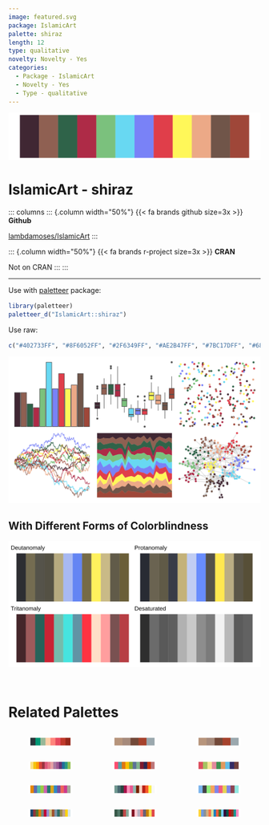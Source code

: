 ```yaml
---
image: featured.svg
package: IslamicArt
palette: shiraz
length: 12
type: qualitative
novelty: Novelty - Yes
categories:
  - Package - IslamicArt
  - Novelty - Yes
  - Type - qualitative
---
```


![](featured.svg)

# IslamicArt - shiraz 

::: columns
::: {.column width="50%"}
{{< fa brands github size=3x >}}
**Github**

[lambdamoses/IslamicArt](https://github.com/lambdamoses/IslamicArt)
:::

::: {.column width="50%"}
{{< fa brands r-project size=3x >}}
**CRAN**

Not on CRAN
:::
:::

<hr> 

Use with [paletteer](https://emilhvitfeldt.github.io/paletteer/) package:

```r
library(paletteer)
paletteer_d("IslamicArt::shiraz")
```

Use raw:

```r
c("#402733FF", "#8F6052FF", "#2F6349FF", "#AE2B47FF", "#7BC17DFF", "#68D8F2FF", "#7982F7FF", "#E03E4AFF", "#FFF759FF", "#ECA987FF", "#705549FF", "#9F4739FF")
``` 

![](examples.png) <br>

## With Different Forms of Colorblindness

![](colorblind.svg) 

<br>

# Related Palettes

<div class="list" style="display: grid; grid-template-columns: auto auto auto;"> <figure class="figure">
<a href="../../awtools/a_palette/"> <img src="../../awtools/a_palette/featured.svg" style="width: 100%;" class="figure-img"></a>
</figure> <figure class="figure">
<a href="../../ButterflyColors/hamadryas_feronia/"> <img src="../../ButterflyColors/hamadryas_feronia/featured.svg" style="width: 100%;" class="figure-img"></a>
</figure> <figure class="figure">
<a href="../../ButterflyColors/hamadryas_feronia/"> <img src="../../ButterflyColors/hamadryas_feronia/featured.svg" style="width: 100%;" class="figure-img"></a>
</figure> <figure class="figure">
<a href="../../MetBrewer/Signac/"> <img src="../../MetBrewer/Signac/featured.svg" style="width: 100%;" class="figure-img"></a>
</figure> <figure class="figure">
<a href="../../MoMAColors/Klein/"> <img src="../../MoMAColors/Klein/featured.svg" style="width: 100%;" class="figure-img"></a>
</figure> <figure class="figure">
<a href="../../peRReo/calle13/"> <img src="../../peRReo/calle13/featured.svg" style="width: 100%;" class="figure-img"></a>
</figure> <figure class="figure">
<a href="../../rcartocolor/Vivid/"> <img src="../../rcartocolor/Vivid/featured.svg" style="width: 100%;" class="figure-img"></a>
</figure> <figure class="figure">
<a href="../../palettetown/misdreavus/"> <img src="../../palettetown/misdreavus/featured.svg" style="width: 100%;" class="figure-img"></a>
</figure> <figure class="figure">
<a href="../../ggthemes/hc_default/"> <img src="../../ggthemes/hc_default/featured.svg" style="width: 100%;" class="figure-img"></a>
</figure> <figure class="figure">
<a href="../../ggthemes/stata_s2color/"> <img src="../../ggthemes/stata_s2color/featured.svg" style="width: 100%;" class="figure-img"></a>
</figure> <figure class="figure">
<a href="../../palettetown/sneasel/"> <img src="../../palettetown/sneasel/featured.svg" style="width: 100%;" class="figure-img"></a>
</figure> <figure class="figure">
<a href="../../ggsci/springfield_simpsons/"> <img src="../../ggsci/springfield_simpsons/featured.svg" style="width: 100%;" class="figure-img"></a>
</figure> 
</div>
